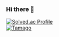 ### Hi there 👋

[![Solved.ac Profile](http://mazassumnida.wtf/api/v2/generate_badge?boj=tkddls23)](https://solved.ac/tkddls23/)
<br>
[![Tamago](https://prod.typingmastergo.site/badge?userName=wonseok)](https://typingmastergo.site/)
